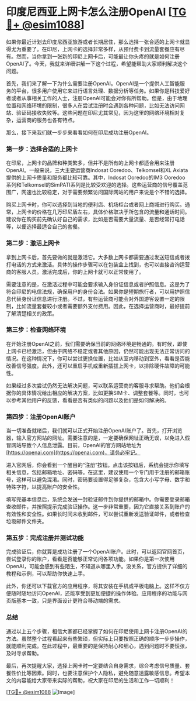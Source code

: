 # 印度尼西亚上网卡怎么注册OpenAI [[TG💪+ @esim1088](https://t.me/s/esim1088)]

如果你最近计划去印度尼西亚旅游或者长期居住，那么选择一张合适的上网卡就显得尤为重要了。在印尼，上网卡的选择非常多样，从预付费卡到流量套餐应有尽有。然而，当你拿到一张新的印尼上网卡后，可能最让你头疼的就是如何注册OpenAI了。今天，我就来详细讲解一下这个过程，希望能帮助大家顺利解决这个问题。

首先，我们来了解一下为什么需要注册OpenAI。OpenAI是一个提供人工智能服务的平台，很多用户使用它来进行语言处理、数据分析等任务。如果你是科技爱好者或者从事相关工作的人士，注册OpenAI可能会对你有所帮助。但是，由于地理位置和网络环境的限制，很多人在尝试注册时会遇到各种问题，比如无法访问网站、验证码接收失败等。这些问题在印尼尤其常见，因为这里的网络环境相对复杂，运营商的服务也各有特点。

那么，接下来我们就一步步来看看如何在印尼成功注册OpenAI。

### 第一步：选择合适的上网卡

在印尼，上网卡的品牌和种类繁多，但并不是所有的上网卡都适合用来注册OpenAI。一般来说，三大主要运营商Indosat Ooredoo、Telkomsel和XL Axiata提供的上网卡质量和服务都比较可靠。其中，Indosat Ooredoo的IM3 Ooredoo系列和Telkomsel的SimPATI系列是比较受欢迎的选择。这些运营商的信号覆盖范围广，网速也比较稳定，对于需要频繁访问国际网站的用户来说是个不错的选择。

购买上网卡时，你可以选择到当地的便利店、机场柜台或者网上商城进行购买。通常，上网卡的价格在几万印尼盾左右，具体价格取决于所包含的流量和通话时间。建议你在购买前先确认好自己的需求，比如是否需要大量流量、是否经常打电话等，以便选择最适合自己的套餐。

### 第二步：激活上网卡

拿到上网卡后，首先要做的就是激活它。大多数上网卡都需要通过发送短信或者拨打电话的方式来激活。具体的操作步骤可以在包装盒上找到，也可以直接咨询运营商的客服人员。激活完成后，你的上网卡就可以正常使用了。

需要注意的是，在激活过程中可能会要求输入身份证信息或者护照信息。这是为了符合印尼的电信法规，确保用户的身份合法。如果你是短期旅行者，可以用护照信息代替身份证信息进行注册。不过，有些运营商可能会对外国游客设置一定的限制，比如流量套餐较小或者需要额外支付费用。因此，在选择运营商时，最好提前了解清楚相关的政策。

### 第三步：检查网络环境

在开始注册OpenAI之前，我们需要确保当前的网络环境是畅通的。有时候，即使上网卡已经激活，但由于网络不稳定或者其他原因，仍然可能出现无法正常访问的情况。在这种情况下，你可以尝试更换位置，比如从室内移动到室外，看看是否能改善信号强度。此外，还可以重启手机或重新插拔上网卡，以排除硬件故障的可能性。

如果经过多次尝试仍然无法解决问题，可以联系运营商的客服寻求帮助。他们会根据你的具体情况给出相应的解决方案，比如更换SIM卡、调整套餐等。同时，也可以参考其他用户的反馈，看看是否有类似的问题以及他们是如何解决的。

### 第四步：注册OpenAI账户

当一切准备就绪后，我们就可以正式开始注册OpenAI账户了。首先，打开浏览器，输入官方网站的网址。需要注意的是，一定要确保网址正确无误，以免进入假冒网站导致个人信息泄露。目前，OpenAI的官方网站地址为[https://openai.com](https://openai.com)，请务必牢记。

进入官网后，你会看到一个醒目的“注册”按钮。点击该按钮后，系统会提示你填写相关信息，包括邮箱地址、密码等。在这里，建议使用一个专门用于注册的邮箱账号，这样可以避免混淆。同时，密码要设置得足够复杂，包含大小写字母、数字和特殊字符，以提高账户的安全性。

填写完基本信息后，系统会发送一封验证邮件到你提供的邮箱中。你需要登录邮箱查收邮件，并按照提示完成验证操作。这一步非常重要，因为它直接关系到账户的有效性和安全性。如果长时间未收到邮件，可以尝试重新发送验证邮件，或者检查垃圾邮件文件夹。

### 第五步：完成注册并测试功能

完成验证后，你就算是成功注册了一个OpenAI账户。此时，可以返回官网首页，尝试登录你的账户，看看是否能够正常访问各项功能。如果你是第一次使用OpenAI，可能会感到有些陌生，不知道从哪里入手。没关系，官方提供了详细的教程和示例，可以帮助你快速上手。

此外，你还可以下载官方的应用程序，将其安装在手机或平板电脑上。这样不仅方便随时随地访问OpenAI，还能享受到更加便捷的操作体验。应用程序的功能与网页版基本一致，只是界面设计更符合移动端的需求。

### 总结

通过以上五个步骤，相信大家都已经掌握了如何在印尼使用上网卡注册OpenAI的方法。虽然整个过程看起来有些繁琐，但实际上只要按照正确的顺序一步步操作，就能顺利完成。在此过程中，最重要的是保持耐心和细心，遇到问题时不要慌张，及时寻求帮助。

最后，再次提醒大家，选择上网卡时一定要结合自身需求，综合考虑信号质量、套餐性价比等因素。同时，也要注意保护个人隐私，避免随意透露敏感信息。希望本文的内容能给大家带来实际的帮助，祝大家在印尼的生活和工作一切顺利！

[[TG💪+ @esim1088](https://t.me/s/esim1088) ![Image](https://i.postimg.cc/4NQfJmqS/Snipaste-2025-05-13-00-14-12.png)]
